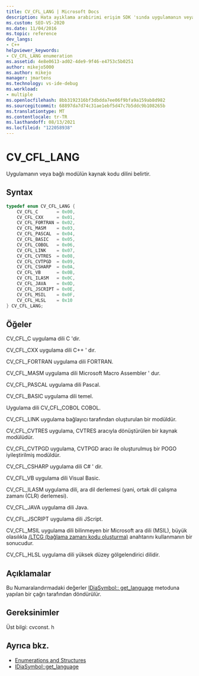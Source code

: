 ```yaml
---
title: CV_CFL_LANG | Microsoft Docs
description: Hata ayıklama arabirimi erişim SDK 'sında uygulamanın veya bağlı modülün kod dilini belirten CV_CFL_LANG numaralandırma türü hakkında bilgi alın.
ms.custom: SEO-VS-2020
ms.date: 11/04/2016
ms.topic: reference
dev_langs:
- C++
helpviewer_keywords:
- CV_CFL_LANG enumeration
ms.assetid: 4e8e0613-ad02-4de9-9f46-e4753c5b0251
author: mikejo5000
ms.author: mikejo
manager: jmartens
ms.technology: vs-ide-debug
ms.workload:
- multiple
ms.openlocfilehash: 8bb3192316bf3dbdda7ee06f9bfa9a159ab8d982
ms.sourcegitcommit: 68897da7d74c31ae1ebf5d47c7b5ddc9b108265b
ms.translationtype: MT
ms.contentlocale: tr-TR
ms.lasthandoff: 08/13/2021
ms.locfileid: "122058938"
---
```

# <a name="cv_cfl_lang"></a>CV_CFL_LANG
Uygulamanın veya bağlı modülün kaynak kodu dilini belirtir.

## <a name="syntax"></a>Syntax

```C++
typedef enum CV_CFL_LANG {
    CV_CFL_C       = 0x00,
    CV_CFL_CXX     = 0x01,
    CV_CFL_FORTRAN = 0x02,
    CV_CFL_MASM    = 0x03,
    CV_CFL_PASCAL  = 0x04,
    CV_CFL_BASIC   = 0x05,
    CV_CFL_COBOL   = 0x06,
    CV_CFL_LINK    = 0x07,
    CV_CFL_CVTRES  = 0x08,
    CV_CFL_CVTPGD  = 0x09,
    CV_CFL_CSHARP  = 0x0A,
    CV_CFL_VB      = 0x0B,
    CV_CFL_ILASM   = 0x0C,
    CV_CFL_JAVA    = 0x0D,
    CV_CFL_JSCRIPT = 0x0E,
    CV_CFL_MSIL    = 0x0F,
    CV_CFL_HLSL    = 0x10
} CV_CFL_LANG;
```

## <a name="elements"></a>Öğeler
CV_CFL_C uygulama dili C 'dir.

CV_CFL_CXX uygulama dili C++ ' dır.

CV_CFL_FORTRAN uygulama dili FORTRAN.

CV_CFL_MASM uygulama dili Microsoft Macro Assembler ' dur.

CV_CFL_PASCAL uygulama dili Pascal.

CV_CFL_BASIC uygulama dili temel.

Uygulama dili CV_CFL_COBOL COBOL.

CV_CFL_LINK uygulama bağlayıcı tarafından oluşturulan bir modüldür.

CV_CFL_CVTRES uygulama, CVTRES aracıyla dönüştürülen bir kaynak modülüdür.

CV_CFL_CVTPGD uygulama, CVTPGD aracı ile oluşturulmuş bir POGO iyileştirilmiş modüldür.

CV_CFL_CSHARP uygulama dili C# ' dir.

CV_CFL_VB uygulama dili Visual Basic.

CV_CFL_ILASM uygulama dili, ara dil derlemesi (yani, ortak dil çalışma zamanı (CLR) derlemesi).

CV_CFL_JAVA uygulama dili Java.

CV_CFL_JSCRIPT uygulama dili JScript.

CV_CFL_MSIL uygulama dili bilinmeyen bir Microsoft ara dili (MSIL), büyük olasılıkla [/LTCG (bağlama zamanı kodu oluşturma)](/cpp/build/reference/ltcg-link-time-code-generation) anahtarını kullanmanın bir sonucudur.

CV_CFL_HLSL uygulama dili yüksek düzey gölgelendirici dilidir.

## <a name="remarks"></a>Açıklamalar
Bu Numaralandırmadaki değerler [IDiaSymbol:: get_language](../../debugger/debug-interface-access/idiasymbol-get-language.md) metoduna yapılan bir çağrı tarafından döndürülür.

## <a name="requirements"></a>Gereksinimler
Üst bilgi: cvconst. h

## <a name="see-also"></a>Ayrıca bkz.
- [Enumerations and Structures](../../debugger/debug-interface-access/enumerations-and-structures.md)
- [IDiaSymbol::get_language](../../debugger/debug-interface-access/idiasymbol-get-language.md)
